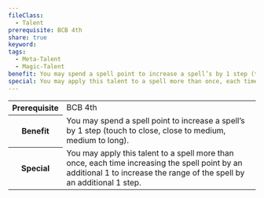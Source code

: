 ```yaml
---
fileClass:
  - Talent
prerequisite: BCB 4th
share: true
keyword: 
tags:
  - Meta-Talent
  - Magic-Talent
benefit: You may spend a spell point to increase a spell’s by 1 step (touch to close, close to medium, medium to long).
special: You may apply this talent to a spell more than once, each time increasing the spell point by an additional 1 to increase the range of the spell by an additional 1 step.
---
```

<p><span dir="ltr" style="overflow-x: auto;"><table><tbody><tr><th dir="ltr">Prerequisite</th><td dir="ltr">BCB 4th</td></tr><tr><th dir="ltr">Benefit</th><td dir="ltr">You may spend a spell point to increase a spell’s by 1 step (touch to close, close to medium, medium to long).</td></tr><tr><th dir="ltr">Special</th><td dir="ltr">You may apply this talent to a spell more than once, each time increasing the spell point by an additional 1 to increase the range of the spell by an additional 1 step.</td></tr></tbody></table></span></p>